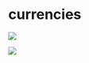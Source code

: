 # currencies
![](https://img.shields.io/badge/-informational?style=flat-square&logo=BITCOIN&logoColor=white&color=0d1017) 

![](https://img.shields.io/badge/-informational?style=flat-square&logo=ETHEREUM&logoColor=black&color=0d1017)
